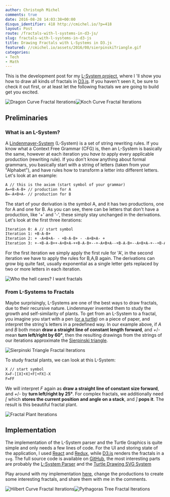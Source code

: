 ```yaml
---
author: Christoph Michel
comments: true
date: 2016-08-28 14:03:38+00:00
disqus_identifier: 418 http://cmichel.io/?p=418
layout: Post
route: /fractals-with-l-systems-in-d3-js/
slug: fractals-with-l-systems-in-d3-js
title: Drawing Fractals with L-Systems in D3.js
featured: //cmichel.io/assets/2016/08/sierpinskiTriangle.gif
categories:
- Tech
- Math
---
```

This is the development post for my [L-System project](/projects/fractals-LSystem), where I 'll show you how to draw all kinds of fractals in [D3.js](https://github.com/d3/d3). If you haven't seen it, be sure to check it out first, or at least let the following fractals we are going to build get you excited.

![Dragon Curve Fractal Iterations](http://cmichel.io/assets/2016/08/dragonCurve-300.gif)![Koch Curve Fractal Iterations](http://cmichel.io/assets/2016/08/kochCurve300.gif)


## Preliminaries
### What is an L-System?
A [Lindenmayer-System](https://en.wikipedia.org/wiki/L-system) (L-System) is a set of string rewriting rules. If you know what a Context Free Grammar (CFG) is, then an L-System is basically the same, however at each iteration you _have to_ apply every applicable production (rewriting rule). If you don't know anything about formal grammars, you basically start with a string of letters (taken from your "Alphabet"), and have rules how to transform a letter into different letters. Let's look at an example:
```default
A // this is the axiom (start symbol of your grammar)
A=+B-A-B+ // production for A
B=-A+B+A- // production for B
```

The start of your derivation is the symbol A, and it has two productions, one for A and one for B. As you can see, there can be letters that don't have a production, like '+' and '-', these simply stay unchanged in the derivations. Let's look at the first three iterations:
```default
Iteration 0: A // start symbol 
Iteration 1: +B-A-B+ 
Iteration 2: + -A+B+A- - +B-A-B+ - -A+B+A- + 
Iteration 3: +-+B-A-B++-A+B+A-++B-A-B+--+-A+B+A--+B-A-B+--A+B+A-+--+B-A-B++-A+B+A-++B-A-B+-+
```

For the first iteration we simply apply the first rule for 'A', in the second iteration we have to apply the rules for B,A,B again. The derivations can grow big quite fast, usually exponential as a single letter gets replaced by two or more letters in each iteration.

![Who the hell cares? I want fractals](http://cmichel.io/assets/2016/08/71240729.jpg)


### From L-Systems to Fractals
Maybe surprisingly, L-Systems are one of the best ways to draw fractals, due to their recursive nature. Lindenmayer invented them to study the growth and self-similarity of plants.
To get from an L-System to a fractal, you imagine you start with a pen ([or a turtle](https://en.wikipedia.org/wiki/Turtle_graphics)) on a piece of paper, and interpret the string's letters in a predefined way. In our example above, if _A_ and _B_ both mean **draw a straight line of constant length forward**, and _+_/_-_ mean **turn left/right by 60°**, then the resulting drawings from the strings of our iterations approximate the [Sierpinski triangle](https://en.wikipedia.org/wiki/Sierpinski_triangle).

![Sierpinski Triangle Fractal Iterations](http://cmichel.io/assets/2016/08/sierpinskiTriangle.gif)

To study fractal plants, we can look at this L-System:
```default
X // start symbol
X=F-[[X]+X]+F[+FX]-X
F=FF
```

We will interpret _F_ again as **draw a straight line of constant size forward**, and _+_/_-_ by **turn left/right by 25°**. For complex fractals, we additionally need _[_ which **stores the current position and angle on a stack**, and _]_ **pops it**. The result is this beautiful fractal plant.

![Fractal Plant Iterations](http://cmichel.io/assets/2016/08/fractalPlant.gif)

## Implementation
The implementation of the L-System parser and the Turtle Graphics is quite simple and only needs a few lines of code. For the UI and storing state of the application, I used [React](https://facebook.github.io/react/) and [Redux](http://redux.js.org/), while [D3.js](https://github.com/d3/d3) renders the fractals in a `svg`.
The full source code is available on [GitHub](https://github.com/MrToph/L-System), the most interesting parts are probably the [L-System Parser](https://github.com/MrToph/L-System/blob/master/src/LSystem/index.js) and the [Turtle Drawing SVG System](https://github.com/MrToph/L-System/blob/master/src/LSystem/TurtleDrawingSubsystem.js)

Play around with my implementation [here](/projects/fractals-LSystem), change the productions to create some interesting fractals, and share them with me in the comments.

![Hilbert Curve Fractal Iterations](http://cmichel.io/assets/2016/08/hilbertCurve300.gif)![Pythagoras Tree Fractal Iterations](http://cmichel.io/assets/2016/08/pythagorasTree300.gif)

